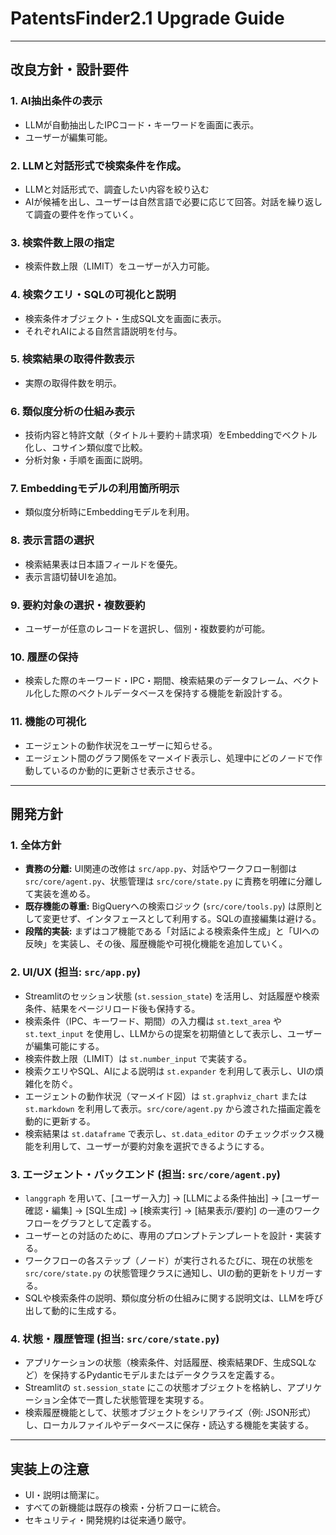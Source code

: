 # PatentsFinder2.1 Upgrade Guide

---

## 改良方針・設計要件

### 1. AI抽出条件の表示
- LLMが自動抽出したIPCコード・キーワードを画面に表示。
- ユーザーが編集可能。

### 2. LLMと対話形式で検索条件を作成。
- LLMと対話形式で、調査したい内容を絞り込む
- AIが候補を出し、ユーザーは自然言語で必要に応じて回答。対話を繰り返して調査の要件を作っていく。

### 3. 検索件数上限の指定
- 検索件数上限（LIMIT）をユーザーが入力可能。

### 4. 検索クエリ・SQLの可視化と説明
- 検索条件オブジェクト・生成SQL文を画面に表示。
- それぞれAIによる自然言語説明を付与。

### 5. 検索結果の取得件数表示
- 実際の取得件数を明示。

### 6. 類似度分析の仕組み表示
- 技術内容と特許文献（タイトル＋要約＋請求項）をEmbeddingでベクトル化し、コサイン類似度で比較。
- 分析対象・手順を画面に説明。

### 7. Embeddingモデルの利用箇所明示
- 類似度分析時にEmbeddingモデルを利用。

### 8. 表示言語の選択
- 検索結果表は日本語フィールドを優先。
- 表示言語切替UIを追加。

### 9. 要約対象の選択・複数要約
- ユーザーが任意のレコードを選択し、個別・複数要約が可能。

### 10. 履歴の保持
- 検索した際のキーワード・IPC・期間、検索結果のデータフレーム、ベクトル化した際のベクトルデータベースを保持する機能を新設計する。

### 11. 機能の可視化
- エージェントの動作状況をユーザーに知らせる。
- エージェント間のグラフ関係をマーメイド表示し、処理中にどのノードで作動しているのか動的に更新させ表示させる。

---

## 開発方針

### 1. 全体方針
- **責務の分離:** UI関連の改修は `src/app.py`、対話やワークフロー制御は `src/core/agent.py`、状態管理は `src/core/state.py` に責務を明確に分離して実装を進める。
- **既存機能の尊重:** BigQueryへの検索ロジック (`src/core/tools.py`) は原則として変更せず、インタフェースとして利用する。SQLの直接編集は避ける。
- **段階的実装:** まずはコア機能である「対話による検索条件生成」と「UIへの反映」を実装し、その後、履歴機能や可視化機能を追加していく。

### 2. UI/UX (担当: `src/app.py`)
- Streamlitのセッション状態 (`st.session_state`) を活用し、対話履歴や検索条件、結果をページリロード後も保持する。
- 検索条件（IPC、キーワード、期間）の入力欄は `st.text_area` や `st.text_input` を使用し、LLMからの提案を初期値として表示し、ユーザーが編集可能にする。
- 検索件数上限（LIMIT）は `st.number_input` で実装する。
- 検索クエリやSQL、AIによる説明は `st.expander` を利用して表示し、UIの煩雑化を防ぐ。
- エージェントの動作状況（マーメイド図）は `st.graphviz_chart` または `st.markdown` を利用して表示。`src/core/agent.py` から渡された描画定義を動的に更新する。
- 検索結果は `st.dataframe` で表示し、`st.data_editor` のチェックボックス機能を利用して、ユーザーが要約対象を選択できるようにする。

### 3. エージェント・バックエンド (担当: `src/core/agent.py`)
- `langgraph` を用いて、[ユーザー入力] -> [LLMによる条件抽出] -> [ユーザー確認・編集] -> [SQL生成] -> [検索実行] -> [結果表示/要約] の一連のワークフローをグラフとして定義する。
- ユーザーとの対話のために、専用のプロンプトテンプレートを設計・実装する。
- ワークフローの各ステップ（ノード）が実行されるたびに、現在の状態を `src/core/state.py` の状態管理クラスに通知し、UIの動的更新をトリガーする。
- SQLや検索条件の説明、類似度分析の仕組みに関する説明文は、LLMを呼び出して動的に生成する。

### 4. 状態・履歴管理 (担当: `src/core/state.py`)
- アプリケーションの状態（検索条件、対話履歴、検索結果DF、生成SQLなど）を保持するPydanticモデルまたはデータクラスを定義する。
- Streamlitの `st.session_state` にこの状態オブジェクトを格納し、アプリケーション全体で一貫した状態管理を実現する。
- 検索履歴機能として、状態オブジェクトをシリアライズ（例: JSON形式）し、ローカルファイルやデータベースに保存・読込する機能を実装する。

---

## 実装上の注意
- UI・説明は簡潔に。
- すべての新機能は既存の検索・分析フローに統合。
- セキュリティ・開発規約は従来通り厳守。

